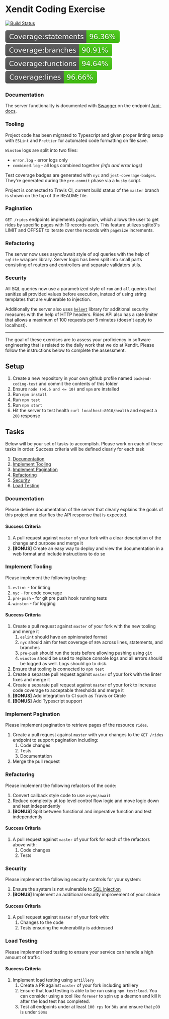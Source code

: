# Xendit Coding Exercise

[![Build Status](https://app.travis-ci.com/FrozenTear7/backend-coding-test.svg?token=9ocyxs7ue59yxkdt9YnS&branch=master)](https://app.travis-ci.com/FrozenTear7/backend-coding-test)

![Coverage - statements](./badges/badge-statements.svg)
![Coverage - branches](./badges/badge-branches.svg)
![Coverage - functions](./badges/badge-functions.svg)
![Coverage - lines](./badges/badge-lines.svg)

### Documentation

The server functionality is documented with [Swagger](https://swagger.io/) on the endpoint [/api-docs](http://localhost:8010/api-docs).

### Tooling

Project code has been migrated to Typescript and given proper linting setup with `ESLint` and `Prettier` for automated code formatting on file save.

`Winston` logs are split into two files:

- `error.log` - error logs only
- `combined.log` - all logs combined together _(info and error logs)_

Test coverage badges are generated with `nyc` and `jest-coverage-badges`. They're generated during the `pre-commit` phase via a `husky` script.

Project is connected to Travis CI, current build status of the `master` branch is shown on the top of the README file.

### Pagination

`GET /rides` endpoints implements pagination, which allows the user to get rides by specific pages with 10 records each.
This feature utilizes sqlite3's LIMIT and OFFSET to iterate over the records with `pageSize` increments.

### Refactoring

The server now uses async/await style of sql queries with the help of `sqlite` wrapper library.
Server logic has been split into small parts consisting of routers and controllers and separate validators utils.

### Security

All SQL queries now use a parametrized style of `run` and `all` queries that sanitize all provided values before execution, instead of using string templates that are vulnerable to injection.

Additionally the server also uses [`helmet`](https://github.com/helmetjs/helmet) library for additional security measures with the help of HTTP headers.
Rides API also has a rate limiter that allows a maximum of 100 requests per 5 minutes (doesn't apply to localhost).

---

The goal of these exercises are to assess your proficiency in software engineering that is related to the daily work that we do at Xendit. Please follow the instructions below to complete the assessment.

## Setup

1. Create a new repository in your own github profile named `backend-coding-test` and commit the contents of this folder
2. Ensure `node (>8.6 and <= 10)` and `npm` are installed
3. Run `npm install`
4. Run `npm test`
5. Run `npm start`
6. Hit the server to test health `curl localhost:8010/health` and expect a `200` response

## Tasks

Below will be your set of tasks to accomplish. Please work on each of these tasks in order. Success criteria will be defined clearly for each task

1. [Documentation](#documentation)
2. [Implement Tooling](#implement-tooling)
3. [Implement Pagination](#implement-pagination)
4. [Refactoring](#refactoring)
5. [Security](#security)
6. [Load Testing](#load-testing)

### Documentation

Please deliver documentation of the server that clearly explains the goals of this project and clarifies the API response that is expected.

#### Success Criteria

1. A pull request against `master` of your fork with a clear description of the change and purpose and merge it
2. **[BONUS]** Create an easy way to deploy and view the documentation in a web format and include instructions to do so

### Implement Tooling

Please implement the following tooling:

1. `eslint` - for linting
2. `nyc` - for code coverage
3. `pre-push` - for git pre push hook running tests
4. `winston` - for logging

#### Success Criteria

1. Create a pull request against `master` of your fork with the new tooling and merge it
   1. `eslint` should have an opinionated format
   2. `nyc` should aim for test coverage of `80%` across lines, statements, and branches
   3. `pre-push` should run the tests before allowing pushing using `git`
   4. `winston` should be used to replace console logs and all errors should be logged as well. Logs should go to disk.
2. Ensure that tooling is connected to `npm test`
3. Create a separate pull request against `master` of your fork with the linter fixes and merge it
4. Create a separate pull request against `master` of your fork to increase code coverage to acceptable thresholds and merge it
5. **[BONUS]** Add integration to CI such as Travis or Circle
6. **[BONUS]** Add Typescript support

### Implement Pagination

Please implement pagination to retrieve pages of the resource `rides`.

1. Create a pull request against `master` with your changes to the `GET /rides` endpoint to support pagination including:
   1. Code changes
   2. Tests
   3. Documentation
2. Merge the pull request

### Refactoring

Please implement the following refactors of the code:

1. Convert callback style code to use `async/await`
2. Reduce complexity at top level control flow logic and move logic down and test independently
3. **[BONUS]** Split between functional and imperative function and test independently

#### Success Criteria

1. A pull request against `master` of your fork for each of the refactors above with:
   1. Code changes
   2. Tests

### Security

Please implement the following security controls for your system:

1. Ensure the system is not vulnerable to [SQL injection](https://www.owasp.org/index.php/SQL_Injection)
2. **[BONUS]** Implement an additional security improvement of your choice

#### Success Criteria

1. A pull request against `master` of your fork with:
   1. Changes to the code
   2. Tests ensuring the vulnerability is addressed

### Load Testing

Please implement load testing to ensure your service can handle a high amount of traffic

#### Success Criteria

1. Implement load testing using `artillery`
   1. Create a PR against `master` of your fork including artillery
   2. Ensure that load testing is able to be run using `npm test:load`. You can consider using a tool like `forever` to spin up a daemon and kill it after the load test has completed.
   3. Test all endpoints under at least `100 rps` for `30s` and ensure that `p99` is under `50ms`
